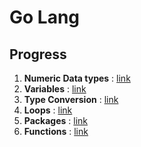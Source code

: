 # Go Lang

## Progress

1. **Numeric Data types** : [link](./Datatypes/READMe.md)
2. **Variables** : [link](./Variables/README.md)
3. **Type Conversion** : [link](./TypeConversion/README.md)
4. **Loops** : [link](./Loops/Project3/README.md)
5. **Packages** : [link](./Packages/README.md)
6. **Functions** : [link](./Functions/README.md)
